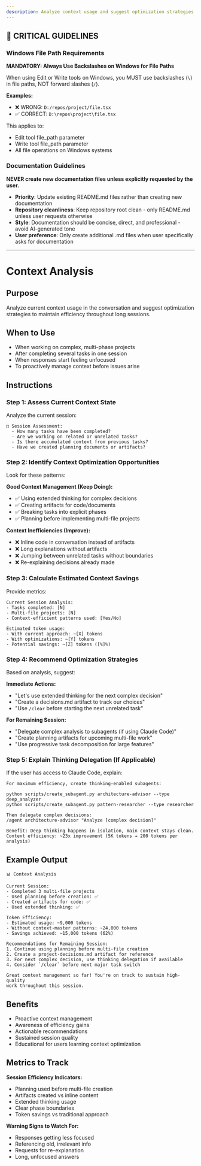 ```yaml
---
description: Analyze context usage and suggest optimization strategies for ongoing session
---
```


## 🚨 CRITICAL GUIDELINES

### Windows File Path Requirements

**MANDATORY: Always Use Backslashes on Windows for File Paths**

When using Edit or Write tools on Windows, you MUST use backslashes (`\`) in file paths, NOT forward slashes (`/`).

**Examples:**
- ❌ WRONG: `D:/repos/project/file.tsx`
- ✅ CORRECT: `D:\repos\project\file.tsx`

This applies to:
- Edit tool file_path parameter
- Write tool file_path parameter
- All file operations on Windows systems


### Documentation Guidelines

**NEVER create new documentation files unless explicitly requested by the user.**

- **Priority**: Update existing README.md files rather than creating new documentation
- **Repository cleanliness**: Keep repository root clean - only README.md unless user requests otherwise
- **Style**: Documentation should be concise, direct, and professional - avoid AI-generated tone
- **User preference**: Only create additional .md files when user specifically asks for documentation


---

# Context Analysis

## Purpose
Analyze current context usage in the conversation and suggest optimization strategies to maintain efficiency throughout long sessions.

## When to Use
- When working on complex, multi-phase projects
- After completing several tasks in one session
- When responses start feeling unfocused
- To proactively manage context before issues arise

## Instructions

### Step 1: Assess Current Context State

Analyze the current session:

```
□ Session Assessment:
  - How many tasks have been completed?
  - Are we working on related or unrelated tasks?
  - Is there accumulated context from previous tasks?
  - Have we created planning documents or artifacts?
```

### Step 2: Identify Context Optimization Opportunities

Look for these patterns:

**Good Context Management (Keep Doing):**
- ✅ Using extended thinking for complex decisions
- ✅ Creating artifacts for code/documents
- ✅ Breaking tasks into explicit phases
- ✅ Planning before implementing multi-file projects

**Context Inefficiencies (Improve):**
- ❌ Inline code in conversation instead of artifacts
- ❌ Long explanations without artifacts
- ❌ Jumping between unrelated tasks without boundaries
- ❌ Re-explaining decisions already made

### Step 3: Calculate Estimated Context Savings

Provide metrics:

```
Current Session Analysis:
- Tasks completed: [N]
- Multi-file projects: [N]
- Context-efficient patterns used: [Yes/No]

Estimated token usage:
- With current approach: ~[X] tokens
- With optimizations: ~[Y] tokens
- Potential savings: ~[Z] tokens ([%]%)
```

### Step 4: Recommend Optimization Strategies

Based on analysis, suggest:

**Immediate Actions:**
- "Let's use extended thinking for the next complex decision"
- "Create a decisions.md artifact to track our choices"
- "Use `/clear` before starting the next unrelated task"

**For Remaining Session:**
- "Delegate complex analysis to subagents (if using Claude Code)"
- "Create planning artifacts for upcoming multi-file work"
- "Use progressive task decomposition for large features"

### Step 5: Explain Thinking Delegation (If Applicable)

If the user has access to Claude Code, explain:

```
For maximum efficiency, create thinking-enabled subagents:

python scripts/create_subagent.py architecture-advisor --type deep_analyzer
python scripts/create_subagent.py pattern-researcher --type researcher

Then delegate complex decisions:
/agent architecture-advisor "Analyze [complex decision]"

Benefit: Deep thinking happens in isolation, main context stays clean.
Context efficiency: ~23x improvement (5K tokens → 200 tokens per analysis)
```

## Example Output

```
📊 Context Analysis

Current Session:
- Completed 3 multi-file projects
- Used planning before creation: ✅
- Created artifacts for code: ✅
- Used extended thinking: ✅

Token Efficiency:
- Estimated usage: ~9,000 tokens
- Without context-master patterns: ~24,000 tokens
- Savings achieved: ~15,000 tokens (62%)

Recommendations for Remaining Session:
1. Continue using planning before multi-file creation
2. Create a project-decisions.md artifact for reference
3. For next complex decision, use thinking delegation if available
4. Consider `/clear` before next major task switch

Great context management so far! You're on track to sustain high-quality
work throughout this session.
```

## Benefits
- Proactive context management
- Awareness of efficiency gains
- Actionable recommendations
- Sustained session quality
- Educational for users learning context optimization

## Metrics to Track

**Session Efficiency Indicators:**
- Planning used before multi-file creation
- Artifacts created vs inline content
- Extended thinking usage
- Clear phase boundaries
- Token savings vs traditional approach

**Warning Signs to Watch For:**
- Responses getting less focused
- Referencing old, irrelevant info
- Requests for re-explanation
- Long, unfocused answers
